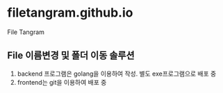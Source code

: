 # filetangram.github.io
File Tangram

File 이름변경 및 폴더 이동 솔루션
--------------------------------
1. backend 프로그램은 golang을 이용하여 작성. 별도 exe프로그램으로 배포 중
2. frontend는 git을 이용하여 배포 중
